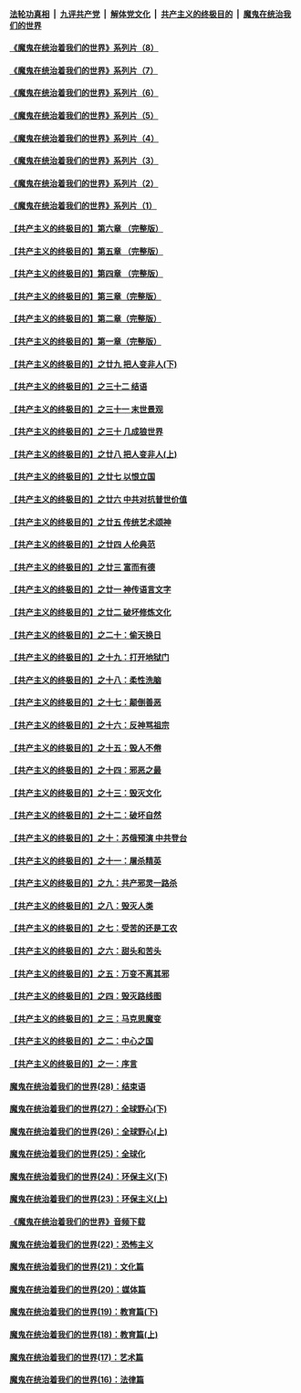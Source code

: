 

####  [法轮功真相](../../../../basic/blob/master/README.md?t=07300631) &nbsp;|&nbsp; [九评共产党](../../../../9ping.md/blob/master/README.md?t=07300631) &nbsp;|&nbsp; [解体党文化](../../../../jtdwh.md/blob/master/README.md?t=07300631)  &nbsp;|&nbsp; [共产主义的终极目的](../../../../gczydzjmd.md/blob/master/README.md?t=07300631) &nbsp;|&nbsp; [魔鬼在统治我们的世界](../../../../mgztzwmdsj.md/blob/master/README.md?t=07300631) 

#### [《魔鬼在统治着我们的世界》系列片（8）](../pages/nsc422/n12287445.md?t=07300631) 

#### [《魔鬼在统治着我们的世界》系列片（7）](../pages/nsc422/n12283425.md?t=07300631) 

#### [《魔鬼在统治着我们的世界》系列片（6）](../pages/nsc422/n12282314.md?t=07300631) 

#### [《魔鬼在统治着我们的世界》系列片（5）](../pages/nsc422/n12281419.md?t=07300631) 

#### [《魔鬼在统治着我们的世界》系列片（4）](../pages/nsc422/n12274024.md?t=07300631) 

#### [《魔鬼在统治着我们的世界》系列片（3）](../pages/nsc422/n12271322.md?t=07300631) 

#### [《魔鬼在统治着我们的世界》系列片（2）](../pages/nsc422/n12269049.md?t=07300631) 

#### [《魔鬼在统治着我们的世界》系列片（1）](../pages/nsc422/n12267575.md?t=07300631) 

#### [【共产主义的终极目的】第六章 （完整版）](../pages/nsc422/n11428913.md?t=07300631) 

#### [【共产主义的终极目的】第五章 （完整版）](../pages/nsc422/n11428912.md?t=07300631) 

#### [【共产主义的终极目的】第四章 （完整版）](../pages/nsc422/n11428907.md?t=07300631) 

#### [【共产主义的终极目的】第三章（完整版）](../pages/nsc422/n11428848.md?t=07300631) 

#### [【共产主义的终极目的】第二章（完整版）](../pages/nsc422/n11428831.md?t=07300631) 

#### [【共产主义的终极目的】第一章（完整版）](../pages/nsc422/n11417651.md?t=07300631) 

#### [【共产主义的终极目的】之廿九 把人变非人(下)](../pages/nsc422/n11344140.md?t=07300631) 

#### [【共产主义的终极目的】之三十二 结语](../pages/nsc422/n11360535.md?t=07300631) 

#### [【共产主义的终极目的】之三十一 末世景观](../pages/nsc422/n11351129.md?t=07300631) 

#### [【共产主义的终极目的】之三十 几成狼世界](../pages/nsc422/n11348280.md?t=07300631) 

#### [【共产主义的终极目的】之廿八 把人变非人(上)](../pages/nsc422/n11340492.md?t=07300631) 

#### [【共产主义的终极目的】之廿七 以恨立国](../pages/nsc422/n11336944.md?t=07300631) 

#### [【共产主义的终极目的】之廿六 中共对抗普世价值](../pages/nsc422/n11324785.md?t=07300631) 

#### [【共产主义的终极目的】之廿五 传统艺术颂神](../pages/nsc422/n11296396.md?t=07300631) 

#### [【共产主义的终极目的】之廿四 人伦典范](../pages/nsc422/n11296397.md?t=07300631) 

#### [【共产主义的终极目的】之廿三 富而有德](../pages/nsc422/n11283598.md?t=07300631) 

#### [【共产主义的终极目的】之廿一 神传语言文字](../pages/nsc422/n11263265.md?t=07300631) 

#### [【共产主义的终极目的】之廿二 破坏修炼文化](../pages/nsc422/n11245728.md?t=07300631) 

#### [【共产主义的终极目的】之二十：偷天换日](../pages/nsc422/n11238846.md?t=07300631) 

#### [【共产主义的终极目的】之十九：打开地狱门](../pages/nsc422/n11206376.md?t=07300631) 

#### [【共产主义的终极目的】之十八：柔性洗脑](../pages/nsc422/n11199994.md?t=07300631) 

#### [【共产主义的终极目的】之十七：颠倒善恶](../pages/nsc422/n11179782.md?t=07300631) 

#### [【共产主义的终极目的】之十六：反神骂祖宗](../pages/nsc422/n11166798.md?t=07300631) 

#### [【共产主义的终极目的】之十五：毁人不倦](../pages/nsc422/n11166792.md?t=07300631) 

#### [【共产主义的终极目的】之十四：邪恶之最](../pages/nsc422/n11150249.md?t=07300631) 

#### [【共产主义的终极目的】之十三：毁灭文化](../pages/nsc422/n11135227.md?t=07300631) 

#### [【共产主义的终极目的】之十二：破坏自然](../pages/nsc422/n11135214.md?t=07300631) 

#### [【共产主义的终极目的】之十：苏俄预演 中共登台](../pages/nsc422/n11118424.md?t=07300631) 

#### [【共产主义的终极目的】之十一：屠杀精英](../pages/nsc422/n11118442.md?t=07300631) 

#### [【共产主义的终极目的】之九：共产邪灵一路杀](../pages/nsc422/n11114139.md?t=07300631) 

#### [【共产主义的终极目的】之八：毁灭人类](../pages/nsc422/n11108503.md?t=07300631) 

#### [【共产主义的终极目的】之七：受苦的还是工农](../pages/nsc422/n11101809.md?t=07300631) 

#### [【共产主义的终极目的】之六：甜头和苦头](../pages/nsc422/n11096971.md?t=07300631) 

#### [【共产主义的终极目的】之五：万变不离其邪](../pages/nsc422/n11091285.md?t=07300631) 

#### [【共产主义的终极目的】之四：毁灭路线图](../pages/nsc422/n11086284.md?t=07300631) 

#### [【共产主义的终极目的】之三：马克思魔变](../pages/nsc422/n11061941.md?t=07300631) 

#### [【共产主义的终极目的】之二：中心之国](../pages/nsc422/n11047728.md?t=07300631) 

#### [【共产主义的终极目的】之一：序言](../pages/nsc422/n11086077.md?t=07300631) 

#### [魔鬼在统治着我们的世界(28)：结束语](../pages/nsc422/n10936246.md?t=07300631) 

#### [魔鬼在统治着我们的世界(27)：全球野心(下)](../pages/nsc422/n10928319.md?t=07300631) 

#### [魔鬼在统治着我们的世界(26)：全球野心(上)](../pages/nsc422/n10900318.md?t=07300631) 

#### [魔鬼在统治着我们的世界(25)：全球化](../pages/nsc422/n10788205.md?t=07300631) 

#### [魔鬼在统治着我们的世界(24)：环保主义(下)](../pages/nsc422/n10695307.md?t=07300631) 

#### [魔鬼在统治着我们的世界(23)：环保主义(上)](../pages/nsc422/n10688613.md?t=07300631) 

#### [《魔鬼在统治着我们的世界》音频下载](../pages/nsc422/n10635553.md?t=07300631) 

#### [魔鬼在统治着我们的世界(22)：恐怖主义](../pages/nsc422/n10614727.md?t=07300631) 

#### [魔鬼在统治着我们的世界(21)：文化篇](../pages/nsc422/n10597706.md?t=07300631) 

#### [魔鬼在统治着我们的世界(20)：媒体篇](../pages/nsc422/n10586579.md?t=07300631) 

#### [魔鬼在统治着我们的世界(19)：教育篇(下)](../pages/nsc422/n10564808.md?t=07300631) 

#### [魔鬼在统治着我们的世界(18)：教育篇(上)](../pages/nsc422/n10526970.md?t=07300631) 

#### [魔鬼在统治着我们的世界(17)：艺术篇](../pages/nsc422/n10499093.md?t=07300631) 

#### [魔鬼在统治着我们的世界(16)：法律篇](../pages/nsc422/n10485969.md?t=07300631) 

